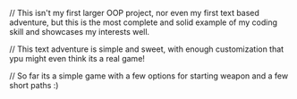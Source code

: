 // This isn't my first larger OOP project, nor even my first text based adventure, but this is the most complete and solid example of my coding skill and showcases my interests well. 

// This text adventure is simple and sweet, with enough customization that ypu might even think its a real game!

// So far its a simple game with a few options for starting weapon and a few short paths :)

